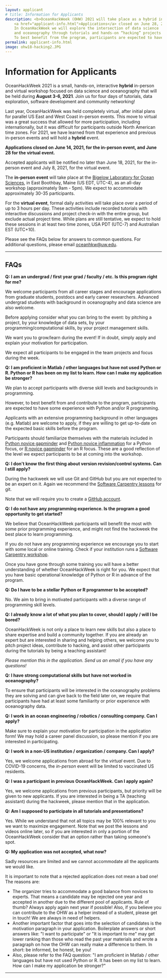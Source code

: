 ```yaml
---
layout: applicant
# title: Information for Applicants
description: <b>OceanHackWeek (OHW) 2021 will take place as a hybrid in-person and virtual, online event.
    <a href="applicant-info.html">Applications</a> closed on June 28, 2021.
    In OceanHackWeek we will explore the intersection of data science
    and oceanography through tutorials and hands-on “hacking” projects.
    To best benefit from the program, participants are expected to have some experience with Python or R programming and data analysis.
permalink: applicant-info.html
image: ohw18-hacking2.JPG
---
```


# Information for Applicants

OceanHackWeek 2021 is a small, hands-on, interactive **hybrid** in-person and virtual workshop focused on data science and oceanography that will be held during **August 3-6, 2021**. Join us for four days of tutorials, data exploration, software development and community networking!

Last year, OceanHackWeek was held completely virtual, after initial plans for
parallel US East and West Coast in-person events. This move to virtual was a 
great success that allowed for more participation, including internationally, 
but it was difficult for participants outside North American time zones. 
For 2021, we have learned from that experience and previous in-person events 
and will hold a **hybrid** event.

**Applications closed on June 14, 2021, for the in-person event, and June 28 for the virtual event.**  

<!-- **To apply, please [fill out this form](https://form.jotform.com/211262036692148) by June 14, 2021, for the in-person event. The deadline for the virtual event has been extended to June 28, 2021.**   -->

Accepted applicants will be notified no later than June 18, 2021, for the in-person event and July 8, 2021, for the virtual event.

The **in-person event** will take place at the [Bigelow Laboratory for Ocean Sciences](https://www.bigelow.org/), in East Boothbay, Maine (US EDT, UTC-4), as an all-day workshop (approximately 9am - 5pm). We expect to accommodate approximately 30-35 participants.

For the **virtual event**, formal daily activities will take place over a period of up to 3 hours per day. These activities include recorded tutorials with interactive discussions and project check-in with the entire group, but exclude actual project time.
While plans are still tentative, we expect to hold these sessions in at least two time zones, 
USA PDT (UTC-7) and Australian EST (UTC+10).

Please see the FAQs below for answers to common questions.
For additional questions, please email 
<a href="mailto:oceanhkw@uw.edu" target="_blank">oceanhkw@uw.edu</a>.

---

## FAQs

**Q: I am an undergrad / first year grad / faculty / etc. Is this program right for me?**

We welcome participants from all career stages and encourage applications from graduate students,
postdocs and early career researchers. Advanced undergrad students with background in oceanography
and data science are also welcome.

Before applying consider what you can bring to the event:
by pitching a project,
by your knowledge of data sets,
by your programming/computational skills,
by your project management skills.

We want you to grow/learn during the event!
If in doubt,
simply apply and explain your motivation for participation.

We expect all participants to be engaged in the team projects and focus during the week.

**Q: I am proficient in Matlab / other languages but have not used Python or R. Python or R has been on my list to learn. How can I make my application be stronger?**

We plan to accept participants with diverse skill levels and backgrounds in programming.

However, to best benefit from and contribute to the program, participants are expected to have some experience with Python and/or R programming.

Applicants with an extensive programming background in other languages (e.g. Matlab) are welcome to apply,
if they are willing to get up-to-date on the expected basic skills before the program.

Participants should familiarize themselves with the materials included in [Python novice gapminder](https://swcarpentry.github.io/python-novice-gapminder/) and [Python novice inflammation](https://swcarpentry.github.io/python-novice-inflammation/) for a Python focus, or [R novice gapminder](http://swcarpentry.github.io/r-novice-gapminder/) for an R focus. These are a good reflection of the level we expect participants to be at coming into the workshop.

**Q: I don't know the first thing about version revision/control systems. Can I still apply?**

During the hackweek we will use Git and GitHub but you are not expected to be an expert on it. Again we recommend the [Software Carpentry lessons](https://swcarpentry.github.io/git-novice/) for git.

Note that we will require you to create a [GitHub account](https://github.com/).

**Q: I do not have any programming experience. Is the program a good opportunity to get started?**

We believe that OceanHackWeek participants will benefit the most with some prior programming experience,
and might not find the hackweek the best place to learn programming.

If you do not have any programming experience we encourage you to start with some local or online training.
Check if your institution runs a [Software Carpentry workshop](https://software-carpentry.org/workshops/).

Once you have gone through some training you will have a better understanding of whether OceanHackWeek is right for you.
We expect that you have basic operational knowledge of Python or R in advance of the program.

**Q: Do I have to be a stellar Python or R programmer to be accepted?**

No. We aim to bring in motivated participants with a diverse range of programming skill levels.

**Q: I already know a lot of what you plan to cover, should I apply / will I be bored?**

OceanHackWeek is not only a place to learn new skills but also a place to share expertise and build a community together.
If you are already an expert but are interested in sharing and helping others,
we welcome you to pitch project ideas,
contribute to hacking,
and assist other participants during the tutorials by being a teaching assistant!

*Please mention this in the application. Send us an email if you have any questions!*

**Q: I have strong computational skills but have not worked in oceanography?**

To ensure that participants will be interested in the oceanography problems they are solving and can give back to the field later on,
we require that participants have had at least some familiarity or prior experience with oceanography data.

**Q: I work in an ocean engineering / robotics / consulting company. Can I apply?**

<!-- We expect participants from the private sector to pay for their own expenses. -->
Make sure to explain your motivation for participation in the application form!
We may hold a career panel discussion,
so please mention if you are interested in participating.

**Q: I work in a non-US institution / organization / company. Can I apply?**

Yes, we welcome applications from abroad for the *virtual* event. 
Due to COVID-19 concerns, the *in-person* event will be limited to vaccinated US residents.

**Q: I was a participant in previous OceanHackWeek. Can I apply again?**

Yes, we welcome applications from previous participants,
but priority will be given to new applicants.
If you are interested in being a TA (teaching assistant) during the hackweek,
please mention that in the application.

**Q: Am I supposed to participate in all tutorials and presentations?**

Yes. While we understand that not all topics may be 100% relevant to you we want to maximize engagement. Note that we post the lessons and videos online later, so if you are interested in only a portion of the OceanHackWeek consider that an option rather than taking someone's spot.

**Q: My application was not accepted, what now?**

Sadly resources are limited and we cannot accommodate all the applicants we would like.

It is important to note that a rejected application does not mean a bad one! The reasons are:

- The organizer tries to accommodate a good balance from novices to experts. That means a candidate may be rejected one year and accepted in another due to the different pool of applicants. Rule of thumb? Always apply again next year if possible! Also, if you believe you can contribute to the OHW as a helper instead of a student, please get in touch! We are always in need of helpers.
- Another important factor that goes into the selection of candidates is the motivation paragraph in your application. Boilerplate answers or short answers like: "I want to participate" or "It is important to me" may get lower ranking than those who read the past year materials and wrote a paragraph on how the OHW can really make a difference to them. In short: be informed, be honest, be you!
- Also, please refer to the FAQ question: "I am proficient in Matlab / other languages but have not used Python or R. It has been on my list to learn. How can I make my application be stronger?"

---